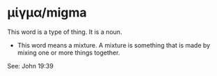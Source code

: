 # μίγμα/migma
This word is a type of thing. It is a noun.
* This word means a mixture. A mixture is something that is made by mixing one or more things together.

See: John 19:39
